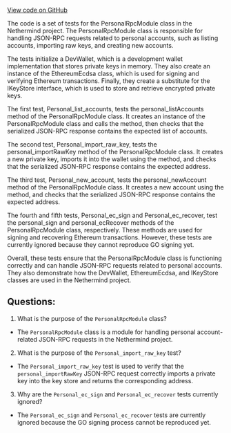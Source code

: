 [View code on GitHub](https://github.com/NethermindEth/nethermind/src/Nethermind/Nethermind.JsonRpc.Test/Modules/PersonalRpcModuleTests.cs)

The code is a set of tests for the PersonalRpcModule class in the Nethermind project. The PersonalRpcModule class is responsible for handling JSON-RPC requests related to personal accounts, such as listing accounts, importing raw keys, and creating new accounts. 

The tests initialize a DevWallet, which is a development wallet implementation that stores private keys in memory. They also create an instance of the EthereumEcdsa class, which is used for signing and verifying Ethereum transactions. Finally, they create a substitute for the IKeyStore interface, which is used to store and retrieve encrypted private keys. 

The first test, Personal_list_accounts, tests the personal_listAccounts method of the PersonalRpcModule class. It creates an instance of the PersonalRpcModule class and calls the method, then checks that the serialized JSON-RPC response contains the expected list of accounts. 

The second test, Personal_import_raw_key, tests the personal_importRawKey method of the PersonalRpcModule class. It creates a new private key, imports it into the wallet using the method, and checks that the serialized JSON-RPC response contains the expected address. 

The third test, Personal_new_account, tests the personal_newAccount method of the PersonalRpcModule class. It creates a new account using the method, and checks that the serialized JSON-RPC response contains the expected address. 

The fourth and fifth tests, Personal_ec_sign and Personal_ec_recover, test the personal_sign and personal_ecRecover methods of the PersonalRpcModule class, respectively. These methods are used for signing and recovering Ethereum transactions. However, these tests are currently ignored because they cannot reproduce GO signing yet. 

Overall, these tests ensure that the PersonalRpcModule class is functioning correctly and can handle JSON-RPC requests related to personal accounts. They also demonstrate how the DevWallet, EthereumEcdsa, and IKeyStore classes are used in the Nethermind project.
## Questions: 
 1. What is the purpose of the `PersonalRpcModule` class?
- The `PersonalRpcModule` class is a module for handling personal account-related JSON-RPC requests in the Nethermind project.

2. What is the purpose of the `Personal_import_raw_key` test?
- The `Personal_import_raw_key` test is used to verify that the `personal_importRawKey` JSON-RPC request correctly imports a private key into the key store and returns the corresponding address.

3. Why are the `Personal_ec_sign` and `Personal_ec_recover` tests currently ignored?
- The `Personal_ec_sign` and `Personal_ec_recover` tests are currently ignored because the GO signing process cannot be reproduced yet.